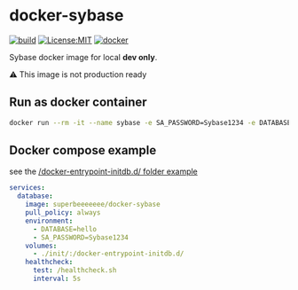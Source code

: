 # docker-sybase

[![build](https://github.com/cboudereau/docker-sybase/workflows/publish/badge.svg)](https://github.com/cboudereau/docker-sybase/actions/workflows/publish.yml?query=event%3Arelease)
[![License:MIT](https://img.shields.io/badge/License-MIT-yellow.svg)](https://opensource.org/licenses/MIT)
[![docker](https://img.shields.io/docker/pulls/superbeeeeeee/docker-sybase)](https://hub.docker.com/r/superbeeeeeee/docker-sybase)


Sybase docker image for local __dev only__.

:warning: This image is not production ready

## Run as docker container
```bash
docker run --rm -it --name sybase -e SA_PASSWORD=Sybase1234 -e DATABASE=hello -p 5000:5000 -v $(pwd)/init/:/docker-entrypoint-initdb.d/ superbeeeeeee/docker-sybase
```

## Docker compose example
see the [/docker-entrypoint-initdb.d/ folder example](https://github.com/cboudereau/docker-sybase/tree/main/.ci/init)
```yaml
services:
  database:
    image: superbeeeeeee/docker-sybase
    pull_policy: always
    environment:
      - DATABASE=hello
      - SA_PASSWORD=Sybase1234
    volumes:
      - ./init/:/docker-entrypoint-initdb.d/
    healthcheck:
      test: /healthcheck.sh
      interval: 5s
```
